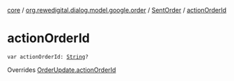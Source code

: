 [core](../../index.md) / [org.rewedigital.dialog.model.google.order](../index.md) / [SentOrder](index.md) / [actionOrderId](./action-order-id.md)

# actionOrderId

`var actionOrderId: `[`String`](https://kotlinlang.org/api/latest/jvm/stdlib/kotlin/-string/index.html)`?`

Overrides [OrderUpdate.actionOrderId](../-order-update/action-order-id.md)

